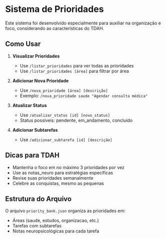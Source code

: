 # Sistema de Prioridades

Este sistema foi desenvolvido especialmente para auxiliar na organização e foco, considerando as características do TDAH.

## Como Usar

1. **Visualizar Prioridades**
   - Use `/listar_prioridades` para ver todas as prioridades
   - Use `/listar_prioridades [área]` para filtrar por área

2. **Adicionar Nova Prioridade**
   - Use `/nova_prioridade [área] [descrição]`
   - Exemplo: `/nova_prioridade saude "Agendar consulta médica"`

3. **Atualizar Status**
   - Use `/atualizar_status [id] [novo_status]`
   - Status possíveis: pendente, em_andamento, concluido

4. **Adicionar Subtarefas**
   - Use `/adicionar_subtarefa [id] [descrição]`

## Dicas para TDAH

- Mantenha o foco em no máximo 3 prioridades por vez
- Use as notas_neuro para estratégias específicas
- Revise suas prioridades semanalmente
- Celebre as conquistas, mesmo as pequenas

## Estrutura do Arquivo

O arquivo `priority_bank.json` organiza as prioridades em:
- Áreas (saude, estudos, organizacao, etc.)
- Tarefas com subtarefas
- Notas neuropsicológicas para cada tarefa
